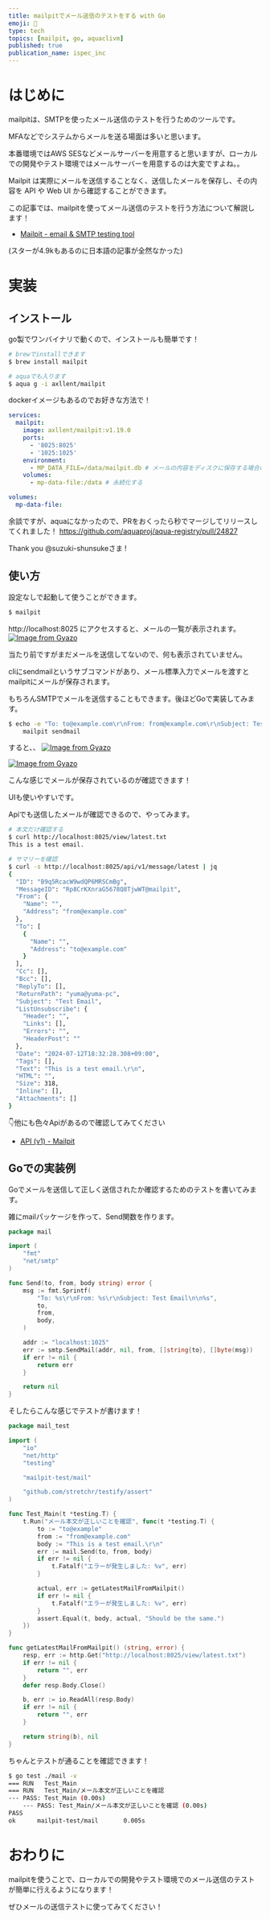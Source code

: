 ```yaml
---
title: mailpitでメール送信のテストをする with Go
emoji: 💌
type: tech
topics: [mailpit, go, aquaclivm]
published: true
publication_name: ispec_inc
---
```


# はじめに

mailpitは、SMTPを使ったメール送信のテストを行うためのツールです。

MFAなどでシステムからメールを送る場面は多いと思います。

本番環境ではAWS SESなどメールサーバーを用意すると思いますが、ローカルでの開発やテスト環境ではメールサーバーを用意するのは大変ですよね。。

Mailpit は実際にメールを送信することなく、送信したメールを保存し、その内容を API や Web UI から確認することができます。

この記事では、mailpitを使ってメール送信のテストを行う方法について解説します！

- [Mailpit - email & SMTP testing tool](https://mailpit.axllent.org/)

(スターが4.9kもあるのに日本語の記事が全然なかった)

# 実装

## インストール

go製でワンバイナリで動くので、インストールも簡単です！


```bash
# brewでinstallできます
$ brew install mailpit

# aquaでも入ります
$ aqua g -i axllent/mailpit
```

dockerイメージもあるのでお好きな方法で！
```yaml
services:
  mailpit:
    image: axllent/mailpit:v1.19.0
    ports:
      - '8025:8025'
      - '1025:1025'
    environment:
      - MP_DATA_FILE=/data/mailpit.db # メールの内容をディスクに保存する場合のパス指定
    volumes:
      - mp-data-file:/data # 永続化する

volumes:
  mp-data-file:
```

余談ですが、aquaになかったので、PRをおくったら秒でマージしてリリースしてくれました！
https://github.com/aquaproj/aqua-registry/pull/24827

Thank you @suzuki-shunsukeさま !

## 使い方

設定なしで起動して使うことができます。
```bash
$ mailpit
```

http://localhost:8025 にアクセスすると、メールの一覧が表示されます。
[![Image from Gyazo](https://i.gyazo.com/b3987079414db27890e308bd449dac07.png)](https://gyazo.com/b3987079414db27890e308bd449dac07)

当たり前ですがまだメールを送信してないので、何も表示されていません。

cliにsendmailというサブコマンドがあり、メール標準入力でメールを渡すとmailpitにメールが保存されます。

もちろんSMTPでメールを送信することもできます。後ほどGoで実装してみます。

```bash
$ echo -e "To: to@example.com\r\nFrom: from@example.com\r\nSubject: Test Email\n\nThis is a test email."  | \
    mailpit sendmail
```

すると、、
[![Image from Gyazo](https://i.gyazo.com/cc9a9997f68f0ec92a94abdd96adfa5e.png)](https://gyazo.com/cc9a9997f68f0ec92a94abdd96adfa5e)

[![Image from Gyazo](https://i.gyazo.com/4d006b5b707ab7c9249ba99d0327c711.png)](https://gyazo.com/4d006b5b707ab7c9249ba99d0327c711)

こんな感じでメールが保存されているのが確認できます！

UIも使いやすいです。

Apiでも送信したメールが確認できるので、やってみます。

```bash
# 本文だけ確認する
$ curl http://localhost:8025/view/latest.txt
This is a test email.

# サマリーを確認
$ curl -s http://localhost:8025/api/v1/message/latest | jq
{
  "ID": "B9q5RcacW9wdQP6MRSCmBg",
  "MessageID": "Rp8CrKXnraG5678Q8TjwWT@mailpit",
  "From": {
    "Name": "",
    "Address": "from@example.com"
  },
  "To": [
    {
      "Name": "",
      "Address": "to@example.com"
    }
  ],
  "Cc": [],
  "Bcc": [],
  "ReplyTo": [],
  "ReturnPath": "yuma@yuma-pc",
  "Subject": "Test Email",
  "ListUnsubscribe": {
    "Header": "",
    "Links": [],
    "Errors": "",
    "HeaderPost": ""
  },
  "Date": "2024-07-12T18:32:28.308+09:00",
  "Tags": [],
  "Text": "This is a test email.\r\n",
  "HTML": "",
  "Size": 318,
  "Inline": [],
  "Attachments": []
}

```

👇他にも色々Apiがあるので確認してみてください
- [API (v1) - Mailpit](https://mailpit.axllent.org/docs/api-v1/)

## Goでの実装例

Goでメールを送信して正しく送信されたか確認するためのテストを書いてみます。

雑にmailパッケージを作って、Send関数を作ります。
```go
package mail

import (
	"fmt"
	"net/smtp"
)

func Send(to, from, body string) error {
	msg := fmt.Sprintf(
		"To: %s\r\nFrom: %s\r\nSubject: Test Email\n\n%s",
		to,
		from,
		body,
	)

	addr := "localhost:1025"
	err := smtp.SendMail(addr, nil, from, []string{to}, []byte(msg))
	if err != nil {
		return err
	}

	return nil
}

```

そしたらこんな感じでテストが書けます！
```go
package mail_test

import (
	"io"
	"net/http"
	"testing"

	"mailpit-test/mail"

	"github.com/stretchr/testify/assert"
)

func Test_Main(t *testing.T) {
	t.Run("メール本文が正しいことを確認", func(t *testing.T) {
		to := "to@example"
		from := "from@example.com"
		body := "This is a test email.\r\n"
		err := mail.Send(to, from, body)
		if err != nil {
			t.Fatalf("エラーが発生しました: %v", err)
		}

		actual, err := getLatestMailFromMailpit()
		if err != nil {
			t.Fatalf("エラーが発生しました: %v", err)
		}
		assert.Equal(t, body, actual, "Should be the same.")
	})
}

func getLatestMailFromMailpit() (string, error) {
	resp, err := http.Get("http://localhost:8025/view/latest.txt")
	if err != nil {
		return "", err
	}
	defer resp.Body.Close()

	b, err := io.ReadAll(resp.Body)
	if err != nil {
		return "", err
	}

	return string(b), nil
}

```

ちゃんとテストが通ることを確認できます！
```bash
$ go test ./mail -v
=== RUN   Test_Main
=== RUN   Test_Main/メール本文が正しいことを確認
--- PASS: Test_Main (0.00s)
    --- PASS: Test_Main/メール本文が正しいことを確認 (0.00s)
PASS
ok      mailpit-test/mail       0.005s
```

# おわりに

mailpitを使うことで、ローカルでの開発やテスト環境でのメール送信のテストが簡単に行えるようになります！

ぜひメールの送信テストに使ってみてください！

